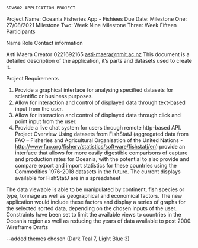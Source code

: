 	SDV602 APPLICATION PROJECT
Project Name:
Oceania Fisheries App - Fishiees
Due Date:
Milestone One: 27/08/2021
Milestone Two: Week Nine
Milestone Three: Week Fifteen
  Participants

Name
Role
Contact information

Asti Maera	Creator	0221692165
asti-maera@nmit.ac.nz
This document is a detailed description of the application, it’s parts and datasets used to create it. 

  Project Requirements
1.	Provide a graphical interface for analysing specified datasets for scientific or business purposes. 
2.	Allow for interaction and control of displayed data through text-based input from the user.
3.	Allow for interaction and control of displayed data through click and point input from the user.
4.	Provide a live chat system for users through remote http-based API.  
  Project Overview
Using datasets from FishStatJ (aggregated data from FAO – Fisheries and Agricultural Organisation of the United Nations - http://www.fao.org/fishery/statistics/software/fishstatj/en) provide an interface that allows for more easily digestible comparisons of capture and production rates for Oceania, with the potential to also provide and compare export and import statistics for these countries using the Commodities 1976-2018 datasets in the future. 
The current displays available for FishStatJ are in a spreadsheet


The data viewable is able to be manipulated by continent, fish species or type, tonnage as well as geographical and economical factors. The new application would include these factors and display a series of graphs for the selected sorted data, depending on the chosen inputs of the user.
Constraints have been set to limit the available views to countries in the Oceania region as well as reducing the years of data available to post 2000.
Wireframe Drafts
  


--added themes chosen (Dark Teal 7, Light Blue 3)